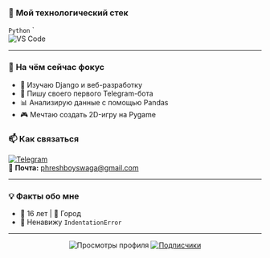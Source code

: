 

### 🚀 **Мой технологический стек**
`Python` `  
![VS Code](https://img.shields.io/badge/VS_Code-007ACC?style=flat&logo=visual-studio-code)

---

### 🎯 **На чём сейчас фокус**
- 🌱 Изучаю Django и веб-разработку
- 🤖 Пишу своего первого Telegram-бота
- 📊 Анализирую данные с помощью Pandas
- 🎮 Мечтаю создать 2D-игру на Pygame



### 📫 **Как связаться**
[![Telegram](https://img.shields.io/badge/Telegram-2CA5E0?logo=telegram)](https://t.me/VIP_HA_CEPBEPE)  
📧 **Почта:** phreshboyswaga@gmail.com

---

### 💡 **Факты обо мне**
- 🎂 16 лет | 📍 Город
- 🤯 Ненавижу `IndentationError`

---

<p align="center">
  <img src="https://komarev.com/ghpvc/?username=gothamcitymurder&color=blueviolet&style=flat" alt="Просмотры профиля"> 
  <a href="https://github.com/gothamcitymurder?tab=followers">
    <img src="https://img.shields.io/github/followers/gothamcitymurder?color=yellow&logo=github" alt="Подписчики">
  </a>
</p>

<!---
gothamcitymurder/gothamcitymurder is a ✨ special ✨ repository because its `README.md` (this file) appears on your GitHub profile.
You can click the Preview link to take a look at your changes.
--->
